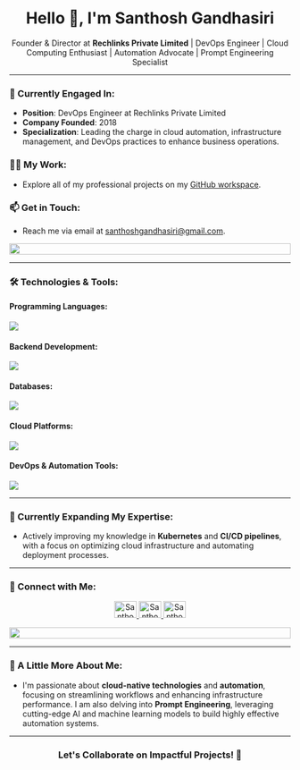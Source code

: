 <h1 align="center">Hello 👋, I'm Santhosh Gandhasiri</h1>
<p align="center">Founder & Director at <strong>Rechlinks Private Limited</strong> | DevOps Engineer | Cloud Computing Enthusiast | Automation Advocate | Prompt Engineering Specialist</p>

---

### 🔭 Currently Engaged In:
- **Position**: DevOps Engineer at Rechlinks Private Limited
- **Company Founded**: 2018
- **Specialization**: Leading the charge in cloud automation, infrastructure management, and DevOps practices to enhance business operations.

### 👨‍💻 My Work:
- Explore all of my professional projects on my [GitHub workspace](https://github.com/santhoshid).

### 📫 Get in Touch:
- Reach me via email at [santhoshgandhasiri@gmail.com](mailto:santhoshgandhasiri@gmail.com).

<p align="center">
  <img src="https://i.imgur.com/dBaSKWF.gif" height="20" width="100%" />
</p>

---

### 🛠️ Technologies & Tools:

#### **Programming Languages**:
<p align="left">
  <a href="https://skillicons.dev">
    <img src="https://skillicons.dev/icons?i=python,js,go" />
  </a>
</p>

#### **Backend Development**:
<p align="left">
  <a href="https://skillicons.dev">
    <img src="https://skillicons.dev/icons?i=nodejs,express" />
  </a>
</p>

#### **Databases**:
<p align="left">
  <a href="https://skillicons.dev">
    <img src="https://skillicons.dev/icons?i=mongodb,mysql,postgresql" />
  </a>
</p>

#### **Cloud Platforms**:
<p align="left">
  <a href="https://skillicons.dev">
    <img src="https://skillicons.dev/icons?i=azure,aws,gcp,cloudflare" />
  </a>
</p>

#### **DevOps & Automation Tools**:
<p align="left">
  <a href="https://skillicons.dev">
    <img src="https://skillicons.dev/icons?i=docker,kubernetes,terraform,ansible,githubactions" />
  </a>
</p>

---

### 🌱 Currently Expanding My Expertise:
- Actively improving my knowledge in **Kubernetes** and **CI/CD pipelines**, with a focus on optimizing cloud infrastructure and automating deployment processes.

---

### 📱 Connect with Me:

<p align="center">
  <a href="https://linkedin.com/in/santhoshid" target="blank">
    <img src="https://raw.githubusercontent.com/rahuldkjain/github-profile-readme-generator/master/src/images/icons/Social/linked-in-alt.svg" alt="Santhosh LinkedIn" height="30" width="40" />
  </a>
  <a href="https://fb.com/santhoshid" target="blank">
    <img src="https://raw.githubusercontent.com/rahuldkjain/github-profile-readme-generator/master/src/images/icons/Social/facebook.svg" alt="Santhosh Facebook" height="30" width="40" />
  </a>
  <a href="https://instagram.com/santhoshid" target="blank">
    <img src="https://raw.githubusercontent.com/rahuldkjain/github-profile-readme-generator/master/src/images/icons/Social/instagram.svg" alt="Santhosh Instagram" height="30" width="40" />
  </a>
</p>

<p align="center">
  <img src="https://i.imgur.com/dBaSKWF.gif" height="20" width="100%" />
</p>

---

### 🚀 A Little More About Me:
- I'm passionate about **cloud-native technologies** and **automation**, focusing on streamlining workflows and enhancing infrastructure performance. I am also delving into **Prompt Engineering**, leveraging cutting-edge AI and machine learning models to build highly effective automation systems.

---

<h3 align="center">Let's Collaborate on Impactful Projects! 🚀</h3>
